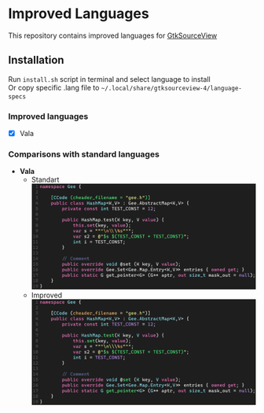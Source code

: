 # Improved Languages
This repository contains improved languages for [GtkSourceView](https://wiki.gnome.org/Projects/GtkSourceView)

## Installation
Run `install.sh` script in terminal and select language to install  
Or copy specific .lang file to `~/.local/share/gtksourceview-4/language-specs`

### Improved languages
- [x] Vala

### Comparisons with standard languages
- **Vala**
  - Standart ![Standart](./assets/vala-standart.png)
  - Improved ![Improved](./assets/vala-improved.png)
